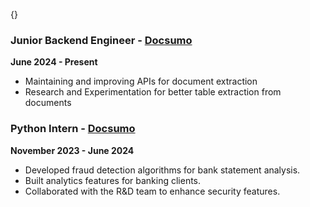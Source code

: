 {}

<h3>Junior Backend Engineer - <a href="https://www.docsumo.com/">Docsumo</a></h3>
<p><strong>June 2024 - Present</strong></p>
<ul>
<li>Maintaining and improving APIs for document extraction</li>
<li>Research and Experimentation for better table extraction from documents</li>
</ul>
<h3>Python Intern - <a href="https://www.docsumo.com/">Docsumo</a></h3>
<p><strong>November 2023 - June 2024</strong></p>
<ul>
<li>Developed fraud detection algorithms for bank statement analysis.</li>
<li>Built analytics features for banking clients.</li>
<li>Collaborated with the R&amp;D team to enhance security features.</li>
</ul>
